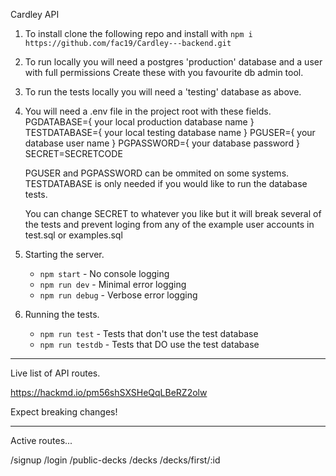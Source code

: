 Cardley API

1. To install clone the following repo and install with `npm i`
   `https://github.com/fac19/Cardley---backend.git`

2. To run locally you will need a postgres 'production' database and a user with full permissions
   Create these with you favourite db admin tool.

3. To run the tests locally you will need a 'testing' database as above.

4. You will need a .env file in the project root with these fields.
   PGDATABASE={ your local production database name }
   TESTDATABASE={ your local testing database name }
   PGUSER={ your database user name }
   PGPASSWORD={ your database password }
   SECRET=SECRETCODE

    PGUSER and PGPASSWORD can be ommited on some systems. TESTDATABASE is only needed if you would like to run the database tests.

    You can change SECRET to whatever you like but it will break several of the tests and prevent loging from any of the example user accounts in test.sql or examples.sql

5. Starting the server.

    - `npm start` - No console logging
    - `npm run dev` - Minimal error logging
    - `npm run debug` - Verbose error logging

6. Running the tests.
    - `npm run test` - Tests that don't use the test database
    - `npm run testdb` - Tests that DO use the test database

---

Live list of API routes.

https://hackmd.io/pm56shSXSHeQqLBeRZ2olw

Expect breaking changes!

---

Active routes...

/signup
/login
/public-decks
/decks
/decks/first/:id

